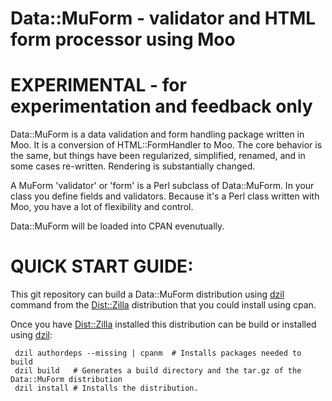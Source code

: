 # Data::MuForm - validator and HTML form processor using Moo

# EXPERIMENTAL - for experimentation and feedback only

Data::MuForm is a data validation and form handling package written in Moo.
It is a conversion of HTML::FormHandler to Moo. The core behavior is the same,
but things have been regularized, simplified, renamed, and in some cases re-written.
Rendering is substantially changed.

A MuForm 'validator' or 'form' is a Perl subclass of Data::MuForm. In your
class you define fields and validators. Because it's a Perl class written with
Moo, you have a lot of flexibility and control.

Data::MuForm will be loaded into CPAN evenutually.

# QUICK START GUIDE:

This git repository can build a Data::MuForm distribution using [dzil]( https://metacpan.org/pod/distribution/Dist-Zilla/bin/dzil) command
from the [Dist::Zilla]( https://metacpan.org/pod/Dist::Zilla) distribution that you could install using cpan.

Once you have [Dist::Zilla]( https://metacpan.org/pod/Dist::Zilla) installed this distribution can be build or installed using [dzil]( https://metacpan.org/pod/distribution/Dist-Zilla/bin/dzil):

     dzil authordeps --missing | cpanm  # Installs packages needed to build
     dzil build   # Generates a build directory and the tar.gz of the Data::MuForm distribution
     dzil install # Installs the distribution.


